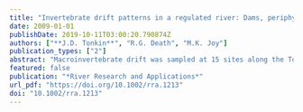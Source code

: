 ```yaml
---
title: "Invertebrate drift patterns in a regulated river: Dams, periphyton biomass or longitudinal patterns?"
date: 2009-01-01
publishDate: 2019-10-11T03:00:20.790874Z
authors: ["**J.D. Tonkin**", "R.G. Death", "M.K. Joy"]
publication_types: ["2"]
abstract: "Macroinvertebrate drift was sampled at 15 sites along the Tongariro River, New Zealand above and below two hydroelectric dams. Sixty-seven invertebrate taxa were collected in the drift. Trichoptera (31) were the most diverse, followed by Diptera (13), Ephemeroptera (8) and Plecoptera (8). However, chironomidae were the numerically dominant taxa in the drift throughout the river and represented over 80 % of all animals collected. Of these, Orthocladiinae and Diamesinae were the most abundant. Taxonomic richness declined with distance downstream and peaked at sites with intermediate levels of periphyton biomass. The per cent of Ephemeroptera, Plecoptera and Trichoptera (EPT) was 3-4 times higher in the unregulated section of the river and declined exponentially with both distance downstream and increase in periphyton biomass, but densities were similar along the river. Of the measured environmental variables periphyton biomass was most closely linked with drift community structure. Periphyton biomass was six times higher in the lower section of the river than the upper unregulated section. The autocorrelation between periphyton biomass and distance downstream complicates the interpretation of results. However, because of the distinct differences between above and below dam sections of river in periphyton biomass and the strong link between it and invertebrate drift we suggest that the alteration of flow patterns by the hydroelectric dams and the associated shift in periphyton biomass is the most likely explanation for invertebrate drift patterns in the river."
featured: false
publication: "*River Research and Applications*"
url_pdf: "https://doi.org/10.1002/rra.1213"
doi: "10.1002/rra.1213"
---
```


